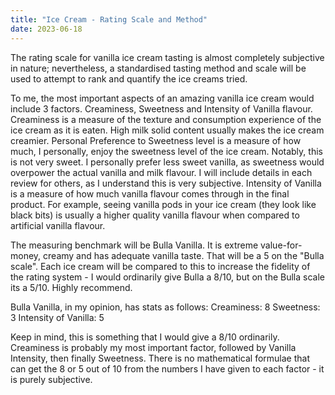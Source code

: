 ```yaml
---
title: "Ice Cream - Rating Scale and Method"
date: 2023-06-18
---
```

The rating scale for vanilla ice cream tasting is almost completely subjective in nature; nevertheless, a standardised tasting method and scale will be used to attempt to rank and quantify the ice creams tried.

To me, the most important aspects of an amazing vanilla ice cream would include 3 factors. Creaminess, Sweetness and Intensity of Vanilla flavour.
Creaminess is a measure of the texture and consumption experience of the ice cream as it is eaten. High milk solid content usually makes the ice cream creamier.
Personal Preference to Sweetness level is a measure of how much, I personally, enjoy the sweetness level of the ice cream. Notably, this is not very sweet. I personally prefer less sweet vanilla, as sweetness would overpower the actual vanilla and milk flavour. I will include details in each review for others, as I understand this is very subjective.
Intensity of Vanilla is a measure of how much vanilla flavour comes through in the final product. For example, seeing vanilla pods in your ice cream (they look like black bits) is usually a higher quality vanilla flavour when compared to artificial vanilla flavour.

The measuring benchmark will be Bulla Vanilla. It is extreme value-for-money, creamy and has adequate vanilla taste. That will be a 5 on the "Bulla scale". Each ice cream will be compared to this to increase the fidelity of the rating system - I would ordinarily give Bulla a 8/10, but on the Bulla scale its a 5/10. Highly recommend.

Bulla Vanilla, in my opinion, has stats as follows:
Creaminess: 8
Sweetness: 3
Intensity of Vanilla: 5

Keep in mind, this is something that I would give a 8/10 ordinarily. Creaminess is probably my most important factor, followed by Vanilla Intensity, then finally Sweetness. There is no mathematical formulae that can get the 8 or 5 out of 10 from the numbers I have given to each factor - it is purely subjective.
